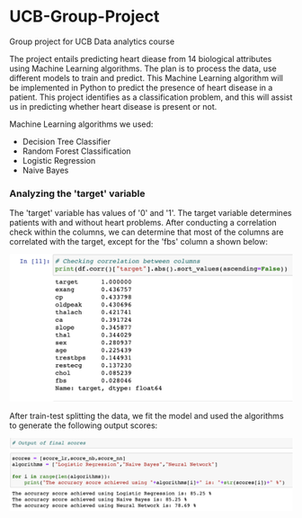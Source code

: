 # UCB-Group-Project
Group project for UCB Data analytics course

The project entails predicting heart diease from 14 biological attributes using Machine Learning algorithms. The plan is to process the data, use different models to train and predict. This Machine Learning algorithm will be implemented in Python to predict the presence of heart disease in a patient. This project identifies as a classification problem, and this will assist us in predicting whether heart disease is present or not.

Machine Learning algorithms we used:

- Decision Tree Classifier
- Random Forest Classification
- Logistic Regression
- Naive Bayes

### Analyzing the 'target' variable 
The 'target' variable has values of '0' and '1'. The target variable determines patients with and without heart problems. After conducting a correlation check within the columns, we can determine that most of the columns are correlated with the target, except for the 'fbs' column a shown below:

![correlation_columns](https://github.com/UCB-Data-Analysis-Project/UCB-Group-Project/blob/kshah_branch/Images/correlation_columns.png)

After train-test splitting the data, we fit the model and used the algorithms to generate the following output scores:

![output_scores](https://github.com/UCB-Data-Analysis-Project/UCB-Group-Project/blob/kshah_branch/Images/output_scores.png)


